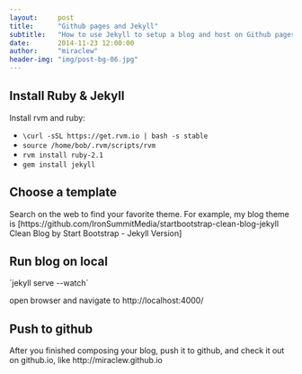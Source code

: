 ```yaml
---
layout:     post
title:      "Github pages and Jekyll"
subtitle:   "How to use Jekyll to setup a blog and host on Github pages"
date:       2014-11-23 12:00:00
author:     "miraclew"
header-img: "img/post-bg-06.jpg"
---
```


<h2>Install Ruby & Jekyll</h2>

Install rvm and ruby:
 * `\curl -sSL https://get.rvm.io | bash -s stable`
 * `source /home/bob/.rvm/scripts/rvm`
 * `rvm install ruby-2.1`
 * `gem install jekyll`

<h2>Choose a template</h2>
<p>
	Search on the web to find your favorite theme.
	For example, my blog theme is
	[https://github.com/IronSummitMedia/startbootstrap-clean-blog-jekyll  Clean Blog by Start Bootstrap - Jekyll Version]
</p>

<h2>Run blog on local</h2>
`jekyll serve --watch`

open browser and navigate to http://localhost:4000/

<h2>Push to github</h2>
<p>
	After you finished composing your blog, push it to github, and check it out on github.io,
	like http://miraclew.github.io
</p>

